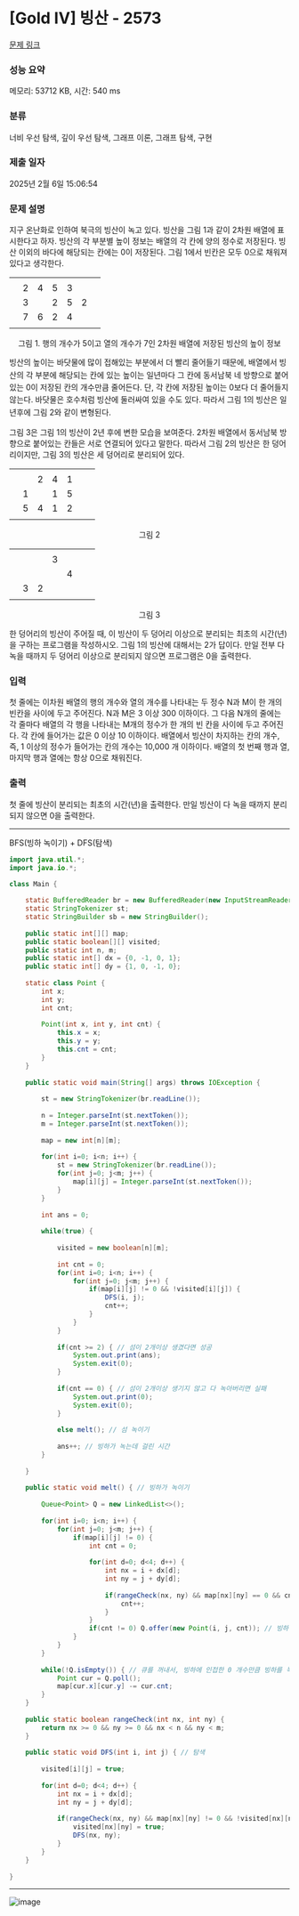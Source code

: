 # [Gold IV] 빙산 - 2573 

[문제 링크](https://www.acmicpc.net/problem/2573) 

### 성능 요약

메모리: 53712 KB, 시간: 540 ms

### 분류

너비 우선 탐색, 깊이 우선 탐색, 그래프 이론, 그래프 탐색, 구현

### 제출 일자

2025년 2월 6일 15:06:54

### 문제 설명

<p>지구 온난화로 인하여 북극의 빙산이 녹고 있다. 빙산을 그림 1과 같이 2차원 배열에 표시한다고 하자. 빙산의 각 부분별 높이 정보는 배열의 각 칸에 양의 정수로 저장된다. 빙산 이외의 바다에 해당되는 칸에는 0이 저장된다. 그림 1에서 빈칸은 모두 0으로 채워져 있다고 생각한다.</p>

<table class="table table-bordered td-center table-center-35 td-width-5">
	<tbody>
		<tr>
			<td> </td>
			<td> </td>
			<td> </td>
			<td> </td>
			<td> </td>
			<td> </td>
			<td> </td>
		</tr>
		<tr>
			<td> </td>
			<td>2</td>
			<td>4</td>
			<td>5</td>
			<td>3</td>
			<td> </td>
			<td> </td>
		</tr>
		<tr>
			<td> </td>
			<td>3</td>
			<td> </td>
			<td>2</td>
			<td>5</td>
			<td>2</td>
			<td> </td>
		</tr>
		<tr>
			<td> </td>
			<td>7</td>
			<td>6</td>
			<td>2</td>
			<td>4</td>
			<td> </td>
			<td> </td>
		</tr>
		<tr>
			<td> </td>
			<td> </td>
			<td> </td>
			<td> </td>
			<td> </td>
			<td> </td>
			<td> </td>
		</tr>
	</tbody>
</table>

<p style="text-align: center;">그림 1. 행의 개수가 5이고 열의 개수가 7인 2차원 배열에 저장된 빙산의 높이 정보</p>

<p><span style="line-height:1.6em">빙산의 높이는 바닷물에 많이 접해있는 부분에서 더 빨리 줄어들기 때문에, 배열에서 빙산의 각 부분에 해당되는 칸에 있는 높이는 일년마다 그 칸에 동서남북 네 방향으로 붙어있는 0이 저장된 칸의 개수만큼 줄어든다. 단, 각 칸에 저장된 높이는 0보다 더 줄어들지 않는다. 바닷물은 호수처럼 빙산에 둘러싸여 있을 수도 있다. 따라서 그림 1의 빙산은 일년후에 그림 2와 같이 변형된다.</span></p>

<p>그림 3은 그림 1의 빙산이 2년 후에 변한 모습을 보여준다. 2차원 배열에서 동서남북 방향으로 붙어있는 칸들은 서로 연결되어 있다고 말한다. 따라서 그림 2의 빙산은 한 덩어리이지만, 그림 3의 빙산은 세 덩어리로 분리되어 있다.</p>

<table class="table table-bordered td-center table-center-35 td-width-5">
	<tbody>
		<tr>
			<td> </td>
			<td> </td>
			<td> </td>
			<td> </td>
			<td> </td>
			<td> </td>
			<td> </td>
		</tr>
		<tr>
			<td> </td>
			<td> </td>
			<td>2</td>
			<td>4</td>
			<td>1</td>
			<td> </td>
			<td> </td>
		</tr>
		<tr>
			<td> </td>
			<td>1</td>
			<td> </td>
			<td>1</td>
			<td>5</td>
			<td> </td>
			<td> </td>
		</tr>
		<tr>
			<td> </td>
			<td>5</td>
			<td>4</td>
			<td>1</td>
			<td>2</td>
			<td> </td>
			<td> </td>
		</tr>
		<tr>
			<td> </td>
			<td> </td>
			<td> </td>
			<td> </td>
			<td> </td>
			<td> </td>
			<td> </td>
		</tr>
	</tbody>
</table>

<p style="text-align: center;">그림 2</p>

<table class="table table-bordered td-center table-center-35 td-width-5">
	<tbody>
		<tr>
			<td> </td>
			<td> </td>
			<td> </td>
			<td> </td>
			<td> </td>
			<td> </td>
			<td> </td>
		</tr>
		<tr>
			<td> </td>
			<td> </td>
			<td> </td>
			<td>3</td>
			<td> </td>
			<td> </td>
			<td> </td>
		</tr>
		<tr>
			<td> </td>
			<td> </td>
			<td> </td>
			<td> </td>
			<td>4</td>
			<td> </td>
			<td> </td>
		</tr>
		<tr>
			<td> </td>
			<td>3</td>
			<td>2</td>
			<td> </td>
			<td> </td>
			<td> </td>
			<td> </td>
		</tr>
		<tr>
			<td> </td>
			<td> </td>
			<td> </td>
			<td> </td>
			<td> </td>
			<td> </td>
			<td> </td>
		</tr>
	</tbody>
</table>

<p style="text-align: center;">그림 3</p>

<p>한 덩어리의 빙산이 주어질 때, 이 빙산이 두 덩어리 이상으로 분리되는 최초의 시간(년)을 구하는 프로그램을 작성하시오. 그림 1의 빙산에 대해서는 2가 답이다. 만일 전부 다 녹을 때까지 두 덩어리 이상으로 분리되지 않으면 프로그램은 0을 출력한다.</p>

### 입력 

 <p>첫 줄에는 이차원 배열의 행의 개수와 열의 개수를 나타내는 두 정수 N과 M이 한 개의 빈칸을 사이에 두고 주어진다. N과 M은 3 이상 300 이하이다. 그 다음 N개의 줄에는 각 줄마다 배열의 각 행을 나타내는 M개의 정수가 한 개의 빈 칸을 사이에 두고 주어진다. 각 칸에 들어가는 값은 0 이상 10 이하이다. 배열에서 빙산이 차지하는 칸의 개수, 즉, 1 이상의 정수가 들어가는 칸의 개수는 10,000 개 이하이다. 배열의 첫 번째 행과 열, 마지막 행과 열에는 항상 0으로 채워진다.</p>

### 출력 

 <p>첫 줄에 빙산이 분리되는 최초의 시간(년)을 출력한다. 만일 빙산이 다 녹을 때까지 분리되지 않으면 0을 출력한다.</p>

---

BFS(빙하 녹이기) + DFS(탐색)

```java
import java.util.*;
import java.io.*;

class Main {
    
    static BufferedReader br = new BufferedReader(new InputStreamReader(System.in));
    static StringTokenizer st;
    static StringBuilder sb = new StringBuilder();
    
    public static int[][] map;
    public static boolean[][] visited;
    public static int n, m;
    public static int[] dx = {0, -1, 0, 1};
    public static int[] dy = {1, 0, -1, 0};
    
    static class Point {
        int x;
        int y;
        int cnt;
        
        Point(int x, int y, int cnt) {
            this.x = x;
            this.y = y;
            this.cnt = cnt;
        }
    }
    
    public static void main(String[] args) throws IOException {
        
        st = new StringTokenizer(br.readLine());
        
        n = Integer.parseInt(st.nextToken());
        m = Integer.parseInt(st.nextToken());
        
        map = new int[n][m];
        
        for(int i=0; i<n; i++) {
            st = new StringTokenizer(br.readLine());
            for(int j=0; j<m; j++) {
                map[i][j] = Integer.parseInt(st.nextToken());
            }
        }
        
        int ans = 0;
        
        while(true) {
            
            visited = new boolean[n][m];
            
            int cnt = 0;
            for(int i=0; i<n; i++) {
                for(int j=0; j<m; j++) {
                    if(map[i][j] != 0 && !visited[i][j]) {
                        DFS(i, j);
                        cnt++;
                    }
                }
            }
            
            if(cnt >= 2) { // 섬이 2개이상 생겼다면 성공
                System.out.print(ans);
                System.exit(0);
            }
            
            if(cnt == 0) { // 섬이 2개이상 생기지 않고 다 녹아버리면 실패
                System.out.print(0);
                System.exit(0);
            }
            
            else melt(); // 섬 녹이기
            
            ans++; // 빙하가 녹는데 걸린 시간
        }
        
    }
    
    public static void melt() { // 빙하가 녹이기
        
        Queue<Point> Q = new LinkedList<>();
        
        for(int i=0; i<n; i++) {
            for(int j=0; j<m; j++) {
                if(map[i][j] != 0) {
                    int cnt = 0;
                    
                    for(int d=0; d<4; d++) {
                        int nx = i + dx[d];
                        int ny = j + dy[d];
                        
                        if(rangeCheck(nx, ny) && map[nx][ny] == 0 && cnt < map[i][j]) {
                            cnt++;
                        }
                    }
                    if(cnt != 0) Q.offer(new Point(i, j, cnt)); // 빙하 주변에 0이 없는 곳은 녹을것도 없기에 큐에 넣지 않는다.
                }
            }
        }
        
        while(!Q.isEmpty()) { // 큐를 꺼내서, 빙하에 인접한 0 개수만큼 빙하를 녹여준다. (큐에 넣어서 한번에 처리하는게 핵심. 큐에 넣지않고 순서대로 빙하를 지우면 빙하에 0이 2개만 인접해있었는데 3개로 늘어나는 경우도 생김)
            Point cur = Q.poll();
            map[cur.x][cur.y] -= cur.cnt;
        }
    }
    
    public static boolean rangeCheck(int nx, int ny) {
        return nx >= 0 && ny >= 0 && nx < n && ny < m;
    }
    
    public static void DFS(int i, int j) { // 탐색
        
        visited[i][j] = true;
        
        for(int d=0; d<4; d++) {
            int nx = i + dx[d];
            int ny = j + dy[d];
            
            if(rangeCheck(nx, ny) && map[nx][ny] != 0 && !visited[nx][ny]) {
                visited[nx][ny] = true;
                DFS(nx, ny);
            }
        }
    }
    
}


```

---

![image](https://github.com/user-attachments/assets/ce779d6b-43d0-4d5d-b16e-c2c9d64c486e)
